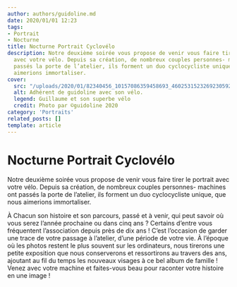 ```yaml
---
author: authors/guidoline.md
date: 2020/01/01 12:23
tags:
- Portrait
- Nocturne
title: Nocturne Portrait Cyclovélo
description: Notre deuxième soirée vous propose de venir vous faire tirer le portrait
  avec votre vélo. Depuis sa création, de nombreux couples personnes- machines ont
  passés la porte de l’atelier, ils forment un duo cyclocycliste unique, que nous
  aimerions immortaliser.
cover:
  src: "/uploads/2020/01/82340456_10157086359458693_4602531523269230592_o.jpg"
  alt: Adhérent de guidoline avec son vélo.
  legend: Guillaume et son superbe vélo
  credit: Photo par ©guidoline 2020
category: 'Portraits'
related_posts: []
template: article
---
```

# Nocturne Portrait Cyclovélo

Notre deuxième soirée vous propose de venir vous faire tirer le portrait avec votre vélo. Depuis sa création, de nombreux couples personnes- machines ont passés la porte de l’atelier, ils forment un duo cyclocycliste unique, que nous aimerions immortaliser.

À Chacun son histoire et son parcours, passé et à venir, qui peut savoir où vous serez l’année prochaine ou dans cinq ans ? Certains d’entre vous fréquentent l’association depuis près de dix ans ! C’est l’occasion de garder une trace de votre passage à l’atelier, d’une période de votre vie. À l’époque où les photos restent le plus souvent sur les ordinateurs, nous tirerons une petite exposition que nous conserverons et ressortirons au travers des ans, ajoutant au fil du temps les nouveaux visages à ce bel album de famille ! Venez avec votre machine et faites-vous beau pour raconter votre histoire en une image !
